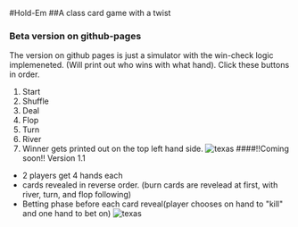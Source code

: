 #Hold-Em
##A class card game with a twist
### Beta version on github-pages
The version on github pages is just a simulator with the win-check logic implemeneted. (Will print out who wins with what hand). Click these buttons in order.
1. Start
2. Shuffle
3. Deal
4. Flop
5. Turn
6. River
7. Winner gets printed out on the top left hand side.
![texas](https://i.imgur.com/67QPbhS.png)
####!!Coming soon!! Version 1.1
- 2 players get 4 hands each
- cards revealed in reverse order. (burn cards are revelead at first, with river, turn, and flop following)
- Betting phase before each card reveal(player chooses on hand to "kill" and one hand to bet on)
![texas](https://i.imgur.com/1airCTA.png)
